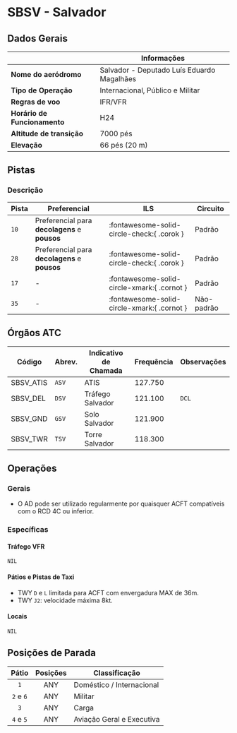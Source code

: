 # SBSV - Salvador

## Dados Gerais

|                              | Informações                                |
|------------------------------|--------------------------------------------|
| **Nome do aeródromo**        | Salvador - Deputado Luís Eduardo Magalhães |
| **Tipo de Operação**         | Internacional, Público e Militar           |
| **Regras de voo**            | IFR/VFR                                    |
| **Horário de Funcionamento** | H24                                        |
| **Altitude de transição**    | 7000 pés                                   |
| **Elevação**                 | 66 pés (20 m)                              |

## Pistas

### Descrição

| Pista | Preferencial  | ILS                                         | Circuito   |
|-------|---------------|---------------------------------------------|------------|
| `10`  | Preferencial para **decolagens** e **pousos** | :fontawesome-solid-circle-check:{ .corok }    | Padrão     |
| `28`  | Preferencial para **decolagens** e **pousos** | :fontawesome-solid-circle-check:{ .corok } | Padrão     |
| `17`  | -             | :fontawesome-solid-circle-xmark:{ .cornot }    | Padrão     |
| `35`  | -             | :fontawesome-solid-circle-xmark:{ .cornot } | Não-padrão     |

<!--
### Configurações

| Configuração | Decolagem   | Pouso       | Observações                                                                                     |
| ------------ | ----------- | ----------- | ----------------------------------------------------------------------------------------------- |
| **LESTE**    | `11L` `11R` | `11L` `11R` | Prioriza-se a `11L` nas saídas para o setor **NORTE** e a `11R` nas saídas para o setor **SUL** |
| **OESTE**    | `29L` `29R` | `29L` `29R` | Prioriza-se a `29R` nas saídas para o setor **NORTE** e a `29L` nas saídas para o setor **SUL** |
-->

## Órgãos ATC

| Código     | Abrev. | Indicativo de Chamada | Frequência | Observações |
| ---------- | ------ | --------------------- | ---------- | ----------- |
| SBSV_ATIS  | `ASV`  | ATIS                  | 127.750    |             |
| SBSV_DEL   | `DSV`  | Tráfego Salvador      | 121.100    | `DCL`       |
| SBSV_GND   | `GSV`  | Solo Salvador         | 121.900    |             |
| SBSV_TWR   | `TSV`  | Torre Salvador        | 118.300    |             |

## Operações

### Gerais

- O AD pode ser utilizado regularmente por quaisquer ACFT compatíveis com o RCD 4C ou inferior.

### Específicas

#### Tráfego VFR

`NIL`

#### Pátios e Pistas de Taxi

- TWY `D` e `L` limitada para ACFT com envergadura MAX de 36m.
- TWY `J2`: velocidade máxima 8kt.

#### Locais

`NIL`

## Posições de Parada

| Pátio     | Posições  | Classificação             |
|:---------:|:---------:|---------------------------|
| `1`       | ANY       | Doméstico / Internacional |
| `2` e `6` | ANY       | Militar                   |
| `3`       | ANY       | Carga                     |
| `4` e `5` | ANY       | Aviação Geral e Executiva |